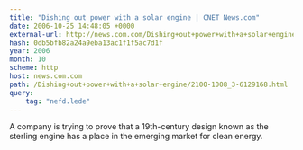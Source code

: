 ```yaml
---
title: "Dishing out power with a solar engine | CNET News.com"
date: 2006-10-25 14:48:05 +0000
external-url: http://news.com.com/Dishing+out+power+with+a+solar+engine/2100-1008_3-6129168.html?tag=nefd.lede
hash: 0db5bfb82a24a9eba13ac1f1f5ac7d1f
year: 2006
month: 10
scheme: http
host: news.com.com
path: /Dishing+out+power+with+a+solar+engine/2100-1008_3-6129168.html
query:
    tag: "nefd.lede"
---
```


A company is trying to prove that a 19th-century design known as the sterling engine has a place in the emerging market for clean energy.
